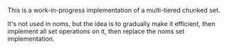 This is a work-in-progress implementation of a multi-tiered chunked set.

It's not used in noms, but the idea is to gradually make it efficient, then implement all set operations on it, then replace the noms set implementation.
